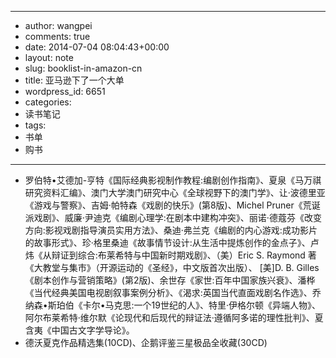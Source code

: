 - --
- author: wangpei
- comments: true
- date: 2014-07-04 08:04:43+00:00
- layout: note
- slug: booklist-in-amazon-cn
- title: 亚马逊下了一个大单
- wordpress_id: 6651
- categories:
- 读书笔记
- tags:
- 书单
- 购书
- --
- 罗伯特•艾德加-亨特《国际经典影视制作教程:编剧创作指南》、夏泉《马万祺研究资料汇编》、澳门大学澳门研究中心《全球视野下的澳门学》、让·波德里亚《游戏与警察》、吉姆·帕特森《戏剧的快乐》(第8版)、Michel Pruner《荒诞派戏剧》、威廉·尹迪克《编剧心理学:在剧本中建构冲突》、丽诺·德蔻芬《改变方向:影视戏剧指导演员实用方法》、桑迪·弗兰克《编剧的内心游戏:成功影片的故事形式》、珍·格里桑迪《故事情节设计:从生活中提炼创作的金点子》、卢炜《从辩证到综合:布莱希特与中国新时期戏剧》、（美）Eric S. Raymond 著《大教堂与集市》（开源运动的《圣经》，中文版首次出版）、 [美]D. B. Gilles《剧本创作与营销策略》(第2版)、余世存《家世:百年中国家族兴衰》、潘桦《当代经典美国电视剧叙事案例分析》、《渴求:英国当代直面戏剧名作选》、乔纳森•斯珀伯《卡尔•马克思:一个19世纪的人》、特里·伊格尔顿《异端人物》、阿尔布莱希特·维尔默《论现代和后现代的辩证法·遵循阿多诺的理性批判》、夏含夷《中国古文字学导论》。
- 德沃夏克作品精选集(10CD)、企鹅评鉴三星极品全收藏(30CD)
